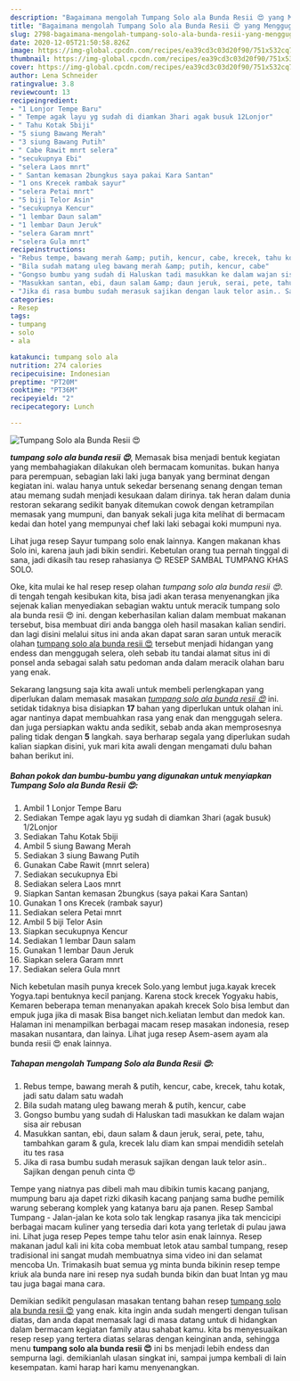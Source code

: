 ```yaml
---
description: "Bagaimana mengolah Tumpang Solo ala Bunda Resii 😍 yang Menggugah Selera"
title: "Bagaimana mengolah Tumpang Solo ala Bunda Resii 😍 yang Menggugah Selera"
slug: 2798-bagaimana-mengolah-tumpang-solo-ala-bunda-resii-yang-menggugah-selera
date: 2020-12-05T21:50:58.826Z
image: https://img-global.cpcdn.com/recipes/ea39cd3c03d20f90/751x532cq70/tumpang-solo-ala-bunda-resii-😍-foto-resep-utama.jpg
thumbnail: https://img-global.cpcdn.com/recipes/ea39cd3c03d20f90/751x532cq70/tumpang-solo-ala-bunda-resii-😍-foto-resep-utama.jpg
cover: https://img-global.cpcdn.com/recipes/ea39cd3c03d20f90/751x532cq70/tumpang-solo-ala-bunda-resii-😍-foto-resep-utama.jpg
author: Lena Schneider
ratingvalue: 3.8
reviewcount: 13
recipeingredient:
- "1 Lonjor Tempe Baru"
- " Tempe agak layu yg sudah di diamkan 3hari agak busuk 12Lonjor"
- " Tahu Kotak 5biji"
- "5 siung Bawang Merah"
- "3 siung Bawang Putih"
- " Cabe Rawit mnrt selera"
- "secukupnya Ebi"
- "selera Laos mnrt"
- " Santan kemasan 2bungkus saya pakai Kara Santan"
- "1 ons Krecek rambak sayur"
- "selera Petai mnrt"
- "5 biji Telor Asin"
- "secukupnya Kencur"
- "1 lembar Daun salam"
- "1 lembar Daun Jeruk"
- "selera Garam mnrt"
- "selera Gula mnrt"
recipeinstructions:
- "Rebus tempe, bawang merah &amp; putih, kencur, cabe, krecek, tahu kotak, jadi satu dalam satu wadah"
- "Bila sudah matang uleg bawang merah &amp; putih, kencur, cabe"
- "Gongso bumbu yang sudah di Haluskan tadi masukkan ke dalam wajan sisa air rebusan"
- "Masukkan santan, ebi, daun salam &amp; daun jeruk, serai, pete, tahu, tambahkan garam &amp; gula, krecek lalu diam kan smpai mendidih setelah itu tes rasa"
- "Jika di rasa bumbu sudah merasuk sajikan dengan lauk telor asin.. Sajikan dengan penuh cinta 😍"
categories:
- Resep
tags:
- tumpang
- solo
- ala

katakunci: tumpang solo ala 
nutrition: 274 calories
recipecuisine: Indonesian
preptime: "PT20M"
cooktime: "PT36M"
recipeyield: "2"
recipecategory: Lunch

---
```



![Tumpang Solo ala Bunda Resii 😍](https://img-global.cpcdn.com/recipes/ea39cd3c03d20f90/751x532cq70/tumpang-solo-ala-bunda-resii-😍-foto-resep-utama.jpg)

<b><i>tumpang solo ala bunda resii 😍</i></b>, Memasak bisa menjadi bentuk kegiatan yang membahagiakan dilakukan oleh bermacam komunitas. bukan hanya para perempuan, sebagian laki laki juga banyak yang berminat dengan kegiatan ini. walau hanya untuk sekedar bersenang senang dengan teman atau memang sudah menjadi kesukaan dalam dirinya. tak heran dalam dunia restoran sekarang sedikit banyak ditemukan cowok dengan ketrampilan memasak yang mumpuni, dan banyak sekali juga kita melihat di bermacam kedai dan hotel yang mempunyai chef laki laki sebagai koki mumpuni nya.

Lihat juga resep Sayur tumpang solo enak lainnya. Kangen makanan khas Solo ini, karena jauh jadi bikin sendiri. Kebetulan orang tua pernah tinggal di sana, jadi dikasih tau resep rahasianya 😊 RESEP SAMBAL TUMPANG KHAS SOLO.

Oke, kita mulai ke hal resep resep olahan <i>tumpang solo ala bunda resii 😍</i>. di tengah tengah kesibukan kita, bisa jadi akan terasa menyenangkan jika sejenak kalian menyediakan sebagian waktu untuk meracik tumpang solo ala bunda resii 😍 ini. dengan keberhasilan kalian dalam membuat makanan tersebut, bisa membuat diri anda bangga oleh hasil masakan kalian sendiri. dan lagi disini melalui situs ini anda akan dapat saran saran untuk meracik olahan <u>tumpang solo ala bunda resii 😍</u> tersebut menjadi hidangan yang endess dan menggugah selera, oleh sebab itu tandai alamat situs ini di ponsel anda sebagai salah satu pedoman anda dalam meracik olahan baru yang enak.


Sekarang langsung saja kita awali untuk membeli perlengkapan yang diperlukan dalam memasak masakan <u><i>tumpang solo ala bunda resii 😍</i></u> ini. setidak tidaknya bisa disiapkan <b>17</b> bahan yang diperlukan untuk olahan ini. agar nantinya dapat membuahkan rasa yang enak dan menggugah selera. dan juga persiapkan waktu anda sedikit, sebab anda akan memprosesnya paling tidak dengan <b>5</b> langkah. saya berharap segala yang diperlukan sudah kalian siapkan disini, yuk mari kita awali dengan mengamati dulu bahan bahan berikut ini.

<!--inarticleads1-->

##### Bahan pokok dan bumbu-bumbu yang digunakan untuk menyiapkan Tumpang Solo ala Bunda Resii 😍:

1. Ambil 1 Lonjor Tempe Baru
1. Sediakan  Tempe agak layu yg sudah di diamkan 3hari (agak busuk) 1/2Lonjor
1. Sediakan  Tahu Kotak 5biji
1. Ambil 5 siung Bawang Merah
1. Sediakan 3 siung Bawang Putih
1. Gunakan  Cabe Rawit (mnrt selera)
1. Sediakan secukupnya Ebi
1. Sediakan selera Laos mnrt
1. Siapkan  Santan kemasan 2bungkus (saya pakai Kara Santan)
1. Gunakan 1 ons Krecek (rambak sayur)
1. Sediakan selera Petai mnrt
1. Ambil 5 biji Telor Asin
1. Siapkan secukupnya Kencur
1. Sediakan 1 lembar Daun salam
1. Gunakan 1 lembar Daun Jeruk
1. Siapkan selera Garam mnrt
1. Sediakan selera Gula mnrt


Nich kebetulan masih punya krecek Solo.yang lembut juga.kayak krecek Yogya.tapi bentuknya kecil panjang. Karena stock krecek Yogyaku habis, Kemaren beberapa teman menanyakan apakah krecek Solo bisa lembut dan empuk juga jika di masak Bisa banget nich.keliatan lembut dan medok kan. Halaman ini menampilkan berbagai macam resep masakan indonesia, resep masakan nusantara, dan lainya. Lihat juga resep Asem-asem ayam ala bunda resii 😍 enak lainnya. 

<!--inarticleads2-->

##### Tahapan mengolah Tumpang Solo ala Bunda Resii 😍:

1. Rebus tempe, bawang merah &amp; putih, kencur, cabe, krecek, tahu kotak, jadi satu dalam satu wadah
1. Bila sudah matang uleg bawang merah &amp; putih, kencur, cabe
1. Gongso bumbu yang sudah di Haluskan tadi masukkan ke dalam wajan sisa air rebusan
1. Masukkan santan, ebi, daun salam &amp; daun jeruk, serai, pete, tahu, tambahkan garam &amp; gula, krecek lalu diam kan smpai mendidih setelah itu tes rasa
1. Jika di rasa bumbu sudah merasuk sajikan dengan lauk telor asin.. Sajikan dengan penuh cinta 😍


Tempe yang niatnya pas dibeli mah mau dibikin tumis kacang panjang, mumpung baru aja dapet rizki dikasih kacang panjang sama budhe pemilik warung seberang komplek yang katanya baru aja panen. Resep Sambal Tumpang - Jalan-jalan ke kota solo tak lengkap rasanya jika tak mencicipi berbagai macam kuliner yang tersedia dari kota yang terletak di pulau jawa ini. Lihat juga resep Pepes tempe tahu telor asin enak lainnya. Resep makanan jadul kali ini kita coba membuat letok atau sambal tumpang, resep tradisional ini sangat mudah membuatnya sima video ini dan selamat mencoba Un. Trimakasih buat semua yg minta bunda bikinin resep tempe kriuk ala bunda nare ini resep nya sudah bunda bikin dan buat Intan yg mau tau juga bagai mana cara. 

Demikian sedikit pengulasan masakan tentang bahan resep <u>tumpang solo ala bunda resii 😍</u> yang enak. kita ingin anda sudah mengerti dengan tulisan diatas, dan anda dapat memasak lagi di masa datang untuk di hidangkan dalam bermacam kegiatan family atau sahabat kamu. kita bs menyesuaikan resep resep yang tertera diatas selaras dengan keinginan anda, sehingga menu <b>tumpang solo ala bunda resii 😍</b> ini bs menjadi lebih endess dan sempurna lagi. demikianlah ulasan singkat ini, sampai jumpa kembali di lain kesempatan. kami harap hari kamu menyenangkan.
